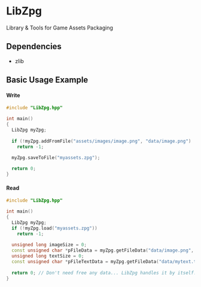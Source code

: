 # LibZpg
Library & Tools for Game Assets Packaging

## Dependencies
- zlib

## Basic Usage Example
#### Write
```cpp
#include "LibZpg.hpp"

int main()
{
  LibZpg myZpg;
  
  if (!myZpg.addFromFile("assets/images/image.png", "data/image.png") || !myZpg.addFromFile("assets/docs/text.txt", "data/mytext.txt")))
    return -1;
    
  myZpg.saveToFile("myassets.zpg");

  return 0;
}
```

#### Read
```cpp
#include "LibZpg.hpp"

int main()
{
  LibZpg myZpg;
  if (!myZpg.load("myassets.zpg"))
    return -1;
    
  unsigned long imageSize = 0;
  const unsigned char *pFileData = myZpg.getFileData("data/image.png", &fileSize);
  unsigned long textSize = 0;
  const unsigned char *pFileTextData = myZpg.getFileData("data/mytext.txt", &textSize, false);
  
  return 0; // Don't need free any data... LibZpg handles it by itself. (But you can 'force' it: myZpg.unloadAll())
}
```
